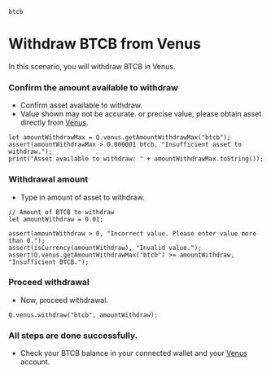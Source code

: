 ```meta-Currency
btcb
```

# Withdraw BTCB from Venus

In this scenario, you will withdraw BTCB in Venus.

### Confirm the amount available to withdraw

- Confirm asset available to withdraw.
- Value shown may not be accurate. or precise value, please obtain asset directly from [Venus](https://app.venus.io/dashboard).

```output-Dynamic
let amountWithdrawMax = Q.venus.getAmountWithdrawMax("btcb");
assert(amountWithdrawMax > 0.000001 btcb, "Insufficient asset to withdraw.");
print("Asset available to withdraw: " + amountWithdrawMax.toString());
```

### Withdrawal amount

- Type in amount of asset to withdraw.

```input BTCB
// Amount of BTCB to withdraw
let amountWithdraw = 0.01;
```

```input-Verify
assert(amountWithdraw > 0, "Incorrect value. Please enter value more than 0.");
assert(isCurrency(amountWithdraw), "Invalid value.");
assert(Q.venus.getAmountWithdrawMax("btcb") >= amountWithdraw, "Insufficient BTCB.");
```

### Proceed withdrawal

- Now, proceed withdrawal.

```taster
Q.venus.withdraw("btcb", amountWithdraw);
```

### All steps are done successfully.

- Check your BTCB balance in your connected wallet and your [Venus](https://app.venus.io/dashboard) account.

